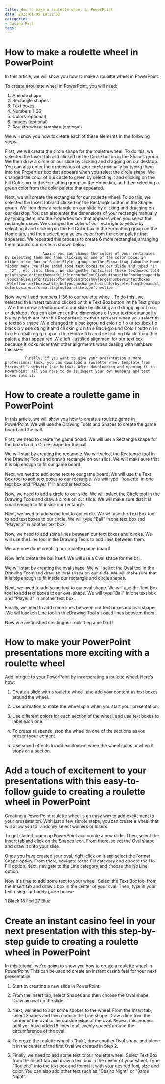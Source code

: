 ```yaml
---
title: How to make a roulette wheel in PowerPoint
date: 2023-01-05 19:22:03
categories:
- Casino Roll
tags:
---
```



#  How to make a roulette wheel in PowerPoint

In this article, we will show you how to make a roulette wheel in PowerPoint.

To create a roulette wheel in PowerPoint, you will need:

1. A circle shape
2. Rectangle shapes
3. Text boxes
4. Numbers 1-36
5. Colors (optional)
6. Images (optional)
7. Roulette wheel template (optional)

We will show you how to create each of these elements in the following steps.

First, we will create the circle shape for the roulette wheel. To do this, we selected the Insert tab and clicked on the Circle button in the Shapes group. We then drew a circle on our slide by clicking and dragging on our desktop. You can also enter the dimensions of your circle manually by typing them into the Properties box that appears when you select the circle shape. We changed the color of our circle to green by selecting it and clicking on the Fill Color box in the Formatting group on the Home tab, and then selecting a green color from the color palette that appeared.

Next, we will create the rectangles for our roulette wheel. To do this, we selected the Insert tab and clicked on the Rectangle button in the Shapes group. We then drew a rectangle on our slide by clicking and dragging on our desktop. You can also enter the dimensions of your rectangle manually by typing them into the Properties box that appears when you select the rectangle shape. We changed the color of our rectangle to yellow by selecting it and clicking on the Fill Color box in the Formatting group on the Home tab, and then selecting a yellow color from the color palette that appeared. We repeated this process to create 6 more rectangles, arranging them around our circle as shown below:





	 	 	 	 	 Again, you can change the colors of your rectangles by selecting them and then clicking on one of the color boxes in either ofthe Box or Shape Styles groups onthe Formatting tabonthe Home ribbon menu .We also added some text boxes to our slide and typed "1" , "2" , etc .into them . We changedthe fontsizeof these textboxes to14 pointsbyselectingthemandclickingontheFontSizebuttonintheFontbgroupontheFormattingtab .Youcanalsousefontsizesoftenerpointstoshowlargernumbersintextboxes .Weleftourtextboxeswhite,butyoucanchangetheircolorbyselectingthemandclickingontheFill Colorboxinyourformattingtoolbaratthetopoftheslide .


Now we will add numbers 1-36 to our roulette wheel . To do this , we selected th e Insert tab and clicked on th e Text Box button int he Text group . W e then drew a textbox ont o our slide by clicking an d dragging ont o o ur desktop . You can also ent er th e dimensions o f your textbox manuall y b y ty ping th em into th e Properties b ox tha t app ears when yo u select th e textbo x shape .W e changed th e bac kgrou nd colo r o f o ur tex tbox t o black b y sele cti ng it an d cli ckin g o n th e Bac kgro und Colo r butto n i n th e Fo rmatti ng g roup o n th e Hom e ti b an d se lecti ng bla ck fr om th e palett e tha t appea red .W e left -justified alignment for our text box because it looks nicer than other alignments when dealing with numbers this size:





	 	 	 Finally, if you want to give your presentation a more professional look, you can download a roulette wheel template from Microsoft's website (see below). After downloading and opening it in PowerPoint, all you have to do is insert your own numbers and text boxes into it:

#  How to create a roulette game in PowerPoint

In this article, we will show you how to create a roulette game in PowerPoint. We will use the Drawing Tools and Shapes to create the game board and the ball.

First, we need to create the game board. We will use a Rectangle shape for the board and a Circle shape for the ball.

We will start by creating the rectangle. We will select the Rectangle tool in the Drawing Tools and draw a rectangle on our slide. We will make sure that it is big enough to fit our game board.

Next, we need to add some text to our game board. We will use the Text Box tool to add text boxes to our rectangle. We will type "Roulette" in one text box and "Player 1" in another text box.

Now, we need to add a circle to our slide. We will select the Circle tool in the Drawing Tools and draw a circle on our slide. We will make sure that it is small enough to fit inside our rectangle.

Next, we need to add some text to our circle. We will use the Text Box tool to add text boxes to our circle. We will type "Ball" in one text box and "Player 2" in another text box.

Now, we need to add some lines between our text boxes and circles. We will use the Line tool in the Drawing Tools to add lines between them.

We are now done creating our roulette game board!


Now let's create the ball itself. We will use a Oval shape for the ball.

We will start by creating the oval shape. We will select the Oval tool in the Drawing Tools and draw an oval shape on our slide. We will make sure that it is big enough to fit inside our rectangle and circle shapes.

Next, we need to add some text to our oval shape. We will use the Text Box tool to add text boxes to our oval shape. We will type "Ball" in one text box and "Player 3" in another text box..

 Finally, we need to add some lines between our text boxesand oval shape .We wil luse teh Line too lin th eDrawing Tool s t oadd lines between them .

 Now w e arefinished creatingour roulett eg ame ba ll !

#  How to make your PowerPoint presentations more exciting with a roulette wheel

Add intrigue to your PowerPoint by incorporating a roulette wheel. Here’s how:

1. Create a slide with a roulette wheel, and add your content as text boxes around the wheel.

2. Use animation to make the wheel spin when you start your presentation.

3. Use different colors for each section of the wheel, and use text boxes to label each one.

4. To create suspense, stop the wheel on one of the sections as you present your content.

5. Use sound effects to add excitement when the wheel spins or when it stops on a section.

#  Add a touch of excitement to your presentations with this easy-to-follow guide to creating a roulette wheel in PowerPoint

Creating a PowerPoint roulette wheel is an easy way to add excitement to your presentation. With just a few simple steps, you can create a wheel that will allow you to randomly select winners or losers.

To get started, open up PowerPoint and create a new slide. Then, select the Insert tab and click on the Shapes icon. From there, select the Oval shape and draw it onto your slide.

Once you have created your oval, right-click on it and select the Format Shape option. From there, navigate to the Fill category and choose the No Fill option. Next, navigate to the Line category and choose the No Line option.

Now it's time to add some text to your wheel. Select the Text Box tool from the Insert tab and draw a box in the center of your oval. Then, type in your text using our handy guide below:

 
1 Black
18 Red
27 Blue

#  Create an instant casino feel in your next presentation with this step-by-step guide to creating a roulette wheel in PowerPoint

In this tutorial, we're going to show you how to create a roulette wheel in PowerPoint. This can be used to create an instant casino feel for your next presentation.

1. Start by creating a new slide in PowerPoint.

2. From the Insert tab, select Shapes and then choose the Oval shape. Draw an oval on the slide.

3. Next, we need to add some spokes to the wheel. From the Insert tab, select Shapes and then choose the Line shape. Draw a line from the center of the oval to the outside edge of the oval. Repeat this process until you have added 8 lines total, evenly spaced around the circumference of the oval.

4. To create the roulette wheel's "hub", draw another Oval shape and place it in the center of the first Oval we created in Step 2.

5. Finally, we need to add some text to our roulette wheel. Select Text Box from the Insert tab and draw a text box in the center of your wheel. Type "Roulette" into the text box and format it with your desired font, size and color. You can also add other text such as "Casino Night" or "Game Night".